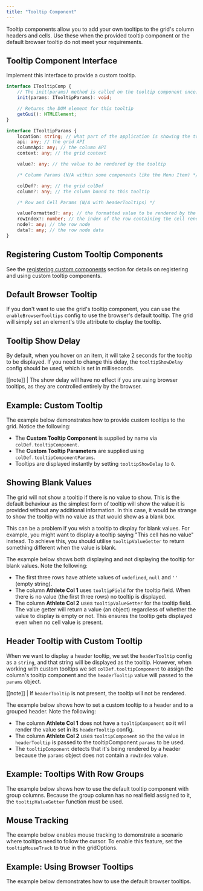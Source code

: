 ```yaml
---
title: "Tooltip Component"
---
```


Tooltip components allow you to add your own tooltips to the grid's column headers and cells. Use these when the provided tooltip component or the default browser tooltip do not meet your requirements.

## Tooltip Component Interface

Implement this interface to provide a custom tooltip.

```ts
interface ITooltipComp {
    // The init(params) method is called on the tooltip component once. See below for details on the parameters.
    init(params: ITooltipParams): void;

    // Returns the DOM element for this tooltip
    getGui(): HTMLElement;
}
```

```ts
interface ITooltipParams {
    location: string; // what part of the application is showing the tooltip, e.g. 'cell', 'header', 'menuItem' etc
    api: any; // the grid API
    columnApi: any; // the column API
    context: any; // the grid context

    value?: any; // the value to be rendered by the tooltip

    /* Column Params (N/A within some components like the Menu Item) */

    colDef?: any; // the grid colDef
    column?: any; // the column bound to this tooltip

    /* Row and Cell Params (N/A with headerTooltips) */

    valueFormatted?: any; // the formatted value to be rendered by the tooltip
    rowIndex?: number; // the index of the row containing the cell rendering the tooltip
    node?: any; // the row node
    data?: any; // the row node data
}
```

## Registering Custom Tooltip Components

See the [registering custom components](../grid-components/#registering-custom-components) section for details on registering and using custom tooltip components.

## Default Browser Tooltip

If you don't want to use the grid's tooltip component, you can use the `enableBrowserTooltips` config to use the browser's default tooltip. The grid will simply set an element's title attribute to display the tooltip.

## Tooltip Show Delay

By default, when you hover on an item, it will take 2 seconds for the tooltip to be displayed. If you need to change this delay, the `tooltipShowDelay` config should be used, which is set in milliseconds.

[[note]]
| The show delay will have no effect if you are using browser tooltips, as they are controlled entirely by the browser.

## Example: Custom Tooltip

The example below demonstrates how to provide custom tooltips to the grid. Notice the following:

- The **Custom Tooltip Component** is supplied by name via `colDef.tooltipComponent`.
- The **Custom Tooltip Parameters** are supplied using `colDef.tooltipComponentParams`.
- Tooltips are displayed instantly by setting `tooltipShowDelay` to `0`.

<grid-example title='Custom Tooltip Component' name='custom-tooltip-component' type='generated'></grid-example>

## Showing Blank Values

The grid will not show a tooltip if there is no value to show. This is the default behaviour as the simplest form of tooltip will show the value it is provided without any additional information. In this case, it would be strange to show the tooltip with no value as that would show as a blank box.

This can be a problem if you wish a tooltip to display for blank values. For example, you might want to display a tooltip saying "This cell has no value" instead. To achieve this, you should utilise `tooltipValueGetter` to return something different when the value is blank.

The example below shows both displaying and not displaying the tooltip for blank values. Note the following:

- The first three rows have athlete values of `undefined`, `null` and `''` (empty string).
- The column **Athlete Col 1** uses `tooltipField` for the tooltip field. When there is no value (the first three rows) no tooltip is displayed.
- The column **Athlete Col 2** uses `tooltipValueGetter` for the tooltip field. The value getter will return a value (an object) regardless of whether the value to display is empty or not. This ensures the tooltip gets displayed even when no cell value is present.

<grid-example title='Blank Values' name='blank-values' type='generated'></grid-example>

## Header Tooltip with Custom Tooltip

When we want to display a header tooltip, we set the `headerTooltip` config as a `string`, and that string will be displayed as the tooltip. However, when working with custom tooltips we set `colDef.tooltipComponent` to assign the column's tooltip component and the `headerTooltip` value will passed to the `params` object.


[[note]]
| If `headerTooltip` is not present, the tooltip will not be rendered.

The example below shows how to set a custom tooltip to a header and to a grouped header. Note the following:

- The column **Athlete Col 1** does not have a `tooltipComponent` so it will render the value set in its `headerTooltip` config.
- The column **Athlete Col 2** uses `tooltipComponent` so the the value in `headerTooltip` is passed to the tooltipComponent `params` to be used.
- The `tooltipComponent` detects that it's being rendered by a header because the `params` object does not contain a `rowIndex` value.

<grid-example title='Header Custom Tooltip' name='header-tooltip' type='generated'></grid-example>

## Example: Tooltips With Row Groups

The example below shows how to use the default tooltip component with group columns. Because the group column has no real field assigned to it, the `tooltipValueGetter` function must be used.


<grid-example title='Row Group Tooltip' name='rowgroups-tooltip' type='generated' options='{ "enterprise": true, "modules": ["clientside", "rowgrouping", "menu", "setfilter", "columnpanel"] }'></grid-example>

## Mouse Tracking

The example below enables mouse tracking to demonstrate a scenario where tooltips need to follow the cursor. To enable this feature, set the `tooltipMouseTrack` to true in the gridOptions.

<grid-example title='Tooltip Mouse Tracking' name='tooltip-mouse-tracking' type='generated' options='{ "extras": ["bootstrap"] }'></grid-example>

## Example: Using Browser Tooltips

The example below demonstrates how to use the default browser tooltips.

<grid-example title='Default Browser Tooltip' name='default-tooltip' type='generated' options='{ "modules": true }'></grid-example>

